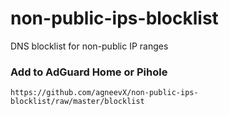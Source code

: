# non-public-ips-blocklist
DNS blocklist for non-public IP ranges

### Add to AdGuard Home or Pihole

```text
https://github.com/agneevX/non-public-ips-blocklist/raw/master/blocklist
```
